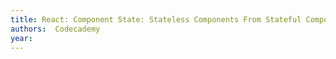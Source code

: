 ```yaml
---
title: React: Component State: Stateless Components From Stateful Components Cheatsheet
authors:  Codecademy
year: 
---
```


